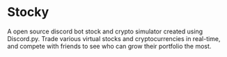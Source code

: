 # Stocky
A open source discord bot stock and crypto simulator created using Discord.py. Trade various virtual stocks and cryptocurrencies in real-time, and compete with friends to see who can grow their portfolio the most. 

